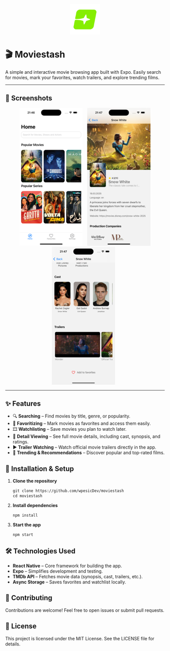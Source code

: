 
<div align="center">
    <img src="./assets/icon.png" style="width: 10vw;">
</div>

# 🎬 Moviestash

A simple and interactive movie browsing app built with Expo. Easily search for movies, mark your favorites, watch trailers, and explore trending films.

---

## 📸 Screenshots

<div align="center">
  &ensp;
  <img src="./assets/screenshot/mainscreen.png" alt="Main Screen" width="200">
  &ensp;
  <img src="./assets/screenshot/detail-1.png" alt="Detailed View 1" width="200">
  &ensp;
  <img src="./assets/screenshot/detail-2.png" alt="Detailed View 2" width="200">
  &ensp;
</div>

---

## ✨ Features

- 🔍 **Searching** – Find movies by title, genre, or popularity.
- 📌 **Favoritizing** – Mark movies as favorites and access them easily.
- 🎞 **Watchlisting** – Save movies you plan to watch later.
- 📖 **Detail Viewing** – See full movie details, including cast, synopsis, and ratings.
- ▶️ **Trailer Watching** – Watch official movie trailers directly in the app.
- 🌟 **Trending & Recommendations** – Discover popular and top-rated films.

## 📱 Installation & Setup

1. **Clone the repository**
   ```
   git clone https://github.com/wpesicDev/moviestash
   cd moviestash
   ```

2. **Install dependencies**
   ```
   npm install
   ```

3. **Start the app**
   ```
   npm start
   ```

## 🛠️ Technologies Used

- **React Native** – Core framework for building the app.
- **Expo** – Simplifies development and testing.
- **TMDb API** – Fetches movie data (synopsis, cast, trailers, etc.).
- **Async Storage** – Saves favorites and watchlist locally.

## 🤝 Contributing

Contributions are welcome! Feel free to open issues or submit pull requests.

## 📜 License

This project is licensed under the MIT License. See the LICENSE file for details.
